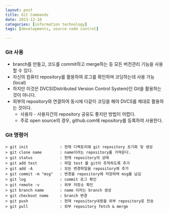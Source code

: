 ```yaml
---
layout: post
title: Git Commands
date: 2013-12-10
categories: [information technology]
tags: [developments, source code control]

---
```

### Git 사용
* branch를 만들고, 코드를 commit하고 merge하는 등 모든 버전관리 기능을 사용할 수 있다.
* 자신의 컴퓨터 repository를 활용하여 로그를 확인하며 코딩하는데 사용 가능 (local)
* 하지만 이것은 DVCS(Distributed Version Control System)인 Git을 활용하는 것이 아니다.
* 외부의 repository와 연결하여 동시에 다같이 코딩을 해야 DVCS를 제대로 활용하는 것이다.
	* 사용자 - 사용자간의 repository 공유도 좋지만 방법이 어렵다.
	* 주로 open source의 경우, github.com에 repository를 등록하여 사용한다.

### Git 명령어

```> git init				: 현재 디렉토리에 git repository 초기화 및 생성> git clone name		: name이라는 repository를 가져온다.> git status			: 현재 repository의 상태> git add test			: 파일 test 를 git이 추적하도록 추가> git add -A			: 모든 변경파일을 repository에 추가> git commit -m "msg"	: 변경을 repository에 저장하며 msg를 남김
> git log				: commit 로그 확인
> git remote -v			: 외부 저장소 확인
> git branch name		: name 이라는 branch 생성
> git checkout name		: branch 변경
> git push				: 현재 repository내용을 외부 repository로 전송
> git pull				: 외부 repository fetch & merge```
